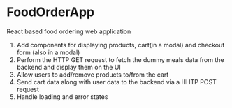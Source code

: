 # FoodOrderApp
React based food ordering web application

1. Add components for displaying products, cart(in a modal) and checkout form (also in a modal)
2. Perform the HTTP GET request to fetch the dummy meals data from the backend and display them on the UI
3. Allow users to add/remove products to/from the cart
4. Send cart data along with user data to the backend via a HHTP POST request
5. Handle loading and error states